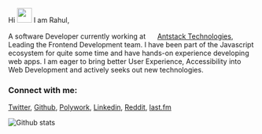 Hi <img src="https://raw.githubusercontent.com/iampavangandhi/iampavangandhi/master/gifs/Hi.gif" width="30px"> I am Rahul,

A software Developer currently working at <img height="16" width="16" src='http://www.google.com/s2/favicons?domain=www.antstack.io'/>
[Antstack Technologies](https://antstack.io), Leading the Frontend Development team. I have been part of the Javascript ecosystem for quite some time and have hands-on experience developing web apps. I am eager to bring better User Experience, Accessibility into Web Development and actively seeks out new technologies.


### Connect with me:
[Twitter](twitter.com/Raalzz), [Github](github.dev/Raalzz), [Polywork](polywork.com/raalzz), [Linkedin](linkedin.com/in/raalzz/), [Reddit](reddit.com/user/Raalzz619), [last.fm](last.fm/user/Raalzz)


![Github stats](https://github-readme-stats.vercel.app/api?username=Raalzz&count_private=true&show_icons=true&theme=radical)


<!--
**Raalzz/Raalzz** is a ✨ _special_ ✨ repository because its `README.md` (this file) appears on your GitHub profile.

Here are some ideas to get you started:

- 🔭 I’m currently working on ...
- 🌱 I’m currently learning ...
- 👯 I’m looking to collaborate on ...
- 🤔 I’m looking for help with ...
- 💬 Ask me about ...
- 📫 How to reach me: ...
- 😄 Pronouns: ...
- ⚡ Fun fact: ...
-->
